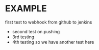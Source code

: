# EXAMPLE 

first test to webhook from github to jenkins
* second test on pushing 
* 3rd testing
* 4th testing so we have another test here
